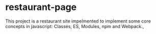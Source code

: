 # restaurant-page
This project is a restaurant site impelmented to implement some core concepts in javascript: Classes, ES, Modules, npm and Webpack.,
